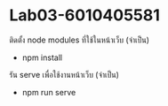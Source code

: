 # Lab03-6010405581

ติดตั้ง node modules ที่ใช้ในหน้าเว็บ (จำเป็น)
- npm install

รัน serve เพื่อใช้งานหน้าเว็บ (จำเป็น)
- npm run serve
